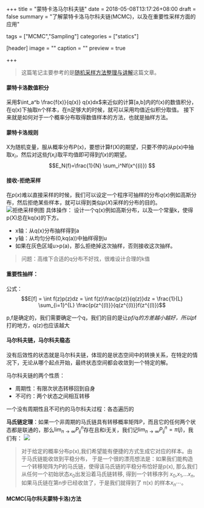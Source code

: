 +++
title = "蒙特卡洛马尔科夫链"
date = 2018-05-08T13:17:26+08:00
draft = false
summary = "了解蒙特卡洛马尔科夫链(MCMC)，以及在重要性采样方面的应用"

tags = ["MCMC","Sampling"]
categories = ["statics"]

[header]
image = ""
caption = ""
preview = true

+++

>这篇笔记主要参考的是[随机采样方法整理与讲解](https://www.cnblogs.com/xbinworld/p/4266146.html)这篇文章。

#### 蒙特卡洛数值积分
采用$\int_a^b \frac{f(x)}{q(x)} q(x)dx$来近似的计算[a,b]内的f(x)的数值积分，在q(x)下抽取n个样本，在n足够大的时候，就可以采用均值近似积分取值。
接下来就是如何对于一个概率分布取得数值样本的方法，也就是抽样方法。

#### 蒙特卡洛规则
X为随机变量，服从概率分布P(x)，要想计算f(X)的期望，只要不停的从p(x)中抽取$x_i$，然后对这些$f(x_i)$取平均值即可得到$f(x)$的期望。
$$E_N(f)=\frac{1}{N} \sum_i^Nf(x^{(i)}) $$

#### 接收-拒绝采样
在$p(x)$难以直接采样的时候，我们可以设定一个程序可抽样的分布$q(x)$例如高斯分布，然后拒绝某些样本，就可以得到类似$p(X)$采样的分布的目的。
![拒绝采样例图](http://osv1xytac.bkt.clouddn.com/18-5-14/2138900.jpg)
具体操作：
设计一个q(x)例如高斯分布，以及一个常量k，使得p(X)总在kq(x)的下方。

* x轴：从q(x)分布抽样得到a
* y轴：从均匀分布(0,kq(a))中抽样得到u
* 如果在灰色区域u>p(a)，那么拒绝掉这次抽样，否则接收这次抽样。

>问题：高维下合适的q分布不好找，很难设计合理的k值

#### 重要性抽样：

公式：
$$E[f] = \int f(z)p(z)dz = \int f(z)\frac{p(z)}{q(z)}dz = \frac{1}{L} \sum_{i=1}^{L} \frac{p(z^{(l)}}{q(z^{(l)}}f(z^{(l)})$$

p,f是确定的，我们需要确定一个q，我们的目的是让p*f/q的方差越小越好，所以p*f打的地方，q(z)也应该越大

#### 马尔科夫链，马尔科夫稳态

没有后效性的状态就是马尔科夫链，体现的是状态空间中的转换关系，在特定的情况下，无论从哪个起点开始，最终状态空间都会收敛到一个特定的解。

马尔科夫链的两个性质：

* 周期性：有限次状态转移回到自身
* 不可约：两个状态之间相互转移

一个没有周期性且不可约的马尔科夫过程：各态遍历的


**马氏链定理**：如果一个非周期的马氏链具有转移概率矩阵P，而且它的任何两个状态都是联通的，那么$\lim_{n\to \infty} P_{ij}^n$存在且和i无关，我们记$\lim_{n\to \infty} P_{ij}^n = \pi (j)$，我们有：
![](http://osv1xytac.bkt.clouddn.com/18-5-15/87820375.jpg)

>对于给定的概率分布p(x),我们希望能有便捷的方式生成它对应的样本。由于马氏链能收敛到平稳分布， 于是一个很的漂亮想法是：如果我们能构造一个转移矩阵为P的马氏链，使得该马氏链的平稳分布恰好是p(x), 那么我们从任何一个初始状态$x_0$出发沿着马氏链转移, 得到一个转移序列 $x_0$,$x_1$,...$x_n$, 如果马氏链在第n步已经收敛了，于是我们就得到了 π(x) 的样本$x_n$⋯。

#### MCMC(马尔科夫蒙特卡洛)方法


